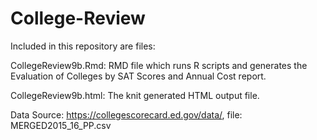# College-Review

Included in this repository are files:

CollegeReview9b.Rmd:  RMD file which runs R scripts and generates the Evaluation of Colleges by SAT Scores and Annual Cost
report.

CollegeReview9b.html:  The knit generated HTML output file.

Data Source:  https://collegescorecard.ed.gov/data/, file: MERGED2015_16_PP.csv

